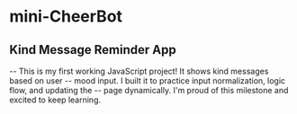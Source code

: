 # mini-CheerBot
## Kind Message Reminder App

-- This is my first working JavaScript project! It shows kind messages based on user -- mood input. I built it to practice input normalization, logic flow, and updating the
-- page dynamically. I'm proud of this milestone and excited to keep learning.
